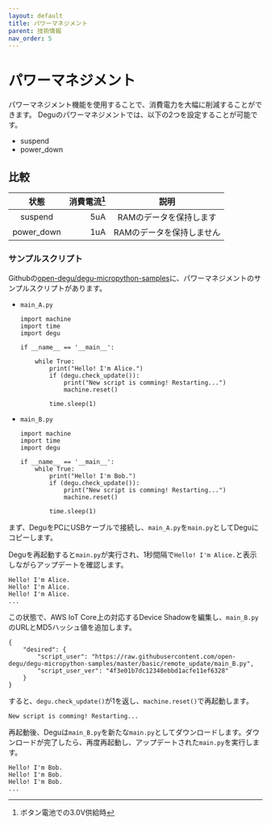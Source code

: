 ```yaml
---
layout: default
title: パワーマネジメント
parent: 技術情報
nav_order: 5
---
```

# パワーマネジメント

パワーマネジメント機能を使用することで、消費電力を大幅に削減することができます。
Deguのパワーマネジメントでは、以下の2つを設定することが可能です。

* suspend
* power_down

## 比較
| 状態             | 消費電流[^1]  | 説明                                         |
|:-------------------:|------:|:----------------------------------------------:|
| suspend    | 5uA | RAMのデータを保持します |
| power_down | 1uA | RAMのデータを保持しません |
[^1]:ボタン電池での3.0V供給時

### サンプルスクリプト

Githubの[open-degu/degu-micropython-samples](https://github.com/open-degu/degu-micropython-samples/tree/master/basic/power_management)に、パワーマネジメントのサンプルスクリプトがあります。

* `main_A.py`
  ```
  import machine
  import time
  import degu

  if __name__ == '__main__':

      while True:
          print("Hello! I'm Alice.")
          if (degu.check_update()):
              print("New script is comming! Restarting...")
              machine.reset()

          time.sleep(1)
  ```

* `main_B.py`
  ```
  import machine
  import time
  import degu

  if __name__ == '__main__':
      while True:
          print("Hello! I'm Bob.")
          if (degu.check_update()):
              print("New script is comming! Restarting...")
              machine.reset()

          time.sleep(1)
  ```

まず、DeguをPCにUSBケーブルで接続し、`main_A.py`を`main.py`としてDeguにコピーします。

Deguを再起動すると`main.py`が実行され、1秒間隔で`Hello! I'm Alice.`と表示しながらアップデートを確認します。

```
Hello! I'm Alice.
Hello! I'm Alice.
Hello! I'm Alice.
...
```

この状態で、AWS IoT Core上の対応するDevice Shadowを編集し、`main_B.py`のURLとMD5ハッシュ値を追加します。

```
{
    "desired": {
        "script_user": "https://raw.githubusercontent.com/open-degu/degu-micropython-samples/master/basic/remote_update/main_B.py",
        "script_user_ver": "4f3e01b7dc12348ebbd1acfe11ef6328"
    }
}
```

すると、`degu.check_update()`が1を返し、`machine.reset()`で再起動します。

```
New script is comming! Restarting...
```

再起動後、Deguは`main_B.py`を新たな`main.py`としてダウンロードします。ダウンロードが完了したら、再度再起動し、アップデートされた`main.py`を実行します。

```
Hello! I'm Bob.
Hello! I'm Bob.
Hello! I'm Bob.
...
```
